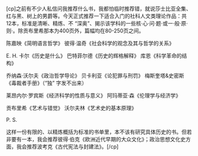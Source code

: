 [cp]之前有不少人私信问我推荐什么书，我都怕临时推荐错，就说莎士比亚全集、红与黑、树上的男爵等。今天正式推荐一下适合入门的社科人文类理论作品：共12本，标准是清晰、精炼、不 “深奥”、揭示该学科的一些核·心·问·题·或一·般·原·则·。除贡布里希那本为400页外，篇幅均在80-250页之间。

陈嘉映《简明语言哲学》
彼得·温奇《社会科学的观念及其与哲学的关系》

E. H. 卡尔《历史是什么》
巴特菲尔德《历史的辉格解释》
库恩《科学革命的结构》

乔纳森·沃尔夫《政治哲学导论》
贝卡利亚《论犯罪与刑罚》
梅斯奎塔&史密斯《毒裁者手册》（“独” 字发不出来）

莱昂内尔·罗宾斯《经济科学的性质与意义》
阿玛蒂亚·森《伦理学与经济学》

贡布里希《艺术与错觉》
沃尔夫林《艺术史的基本原理》

P. S.

这样一份有限的、以精炼概括为标准的书单里，本不该有研究具体历史的书。但若非要有一本，我会推荐彼得·伯克《欧洲近代早期的大众文化》；政治思想文化史方面，我会推荐波考克《古代宪法与封建法》。[/cp]